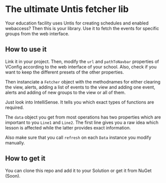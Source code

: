 The ultimate Untis fetcher lib
=================================

Your education facility uses Untis for creating schedules and enabled webaccess? Then this is your library. Use it to fetch the events for specific groups from the web interface.

How to use it
--------------------------------

Link it in your project. Then, modify the `url` and `pathToNavbar` properties of VConfig according to the web interface of your school. Also, check if you want to keep the different presets
of the other properties.

Then instanciate a `Fetcher` object with the methodnames for either clearing the view, alerts, adding a list of events to the view and adding one event, alerts and adding of new groups to the view or all of them.

Just look into IntelliSense. It tells you which exact types of functions are required.

The  `data` object you get from most operations has two properties which are important to you `Line1` and `Line2`. The first line gives you a raw idea which lesson is affected while the latter provides exact information.

Also make sure that you call `refresh` on each `Data` instance you modify manually.

How to get it
-------------------------------
You can clone this repo and add it to your Solution or get it from NuGet (Soon).
